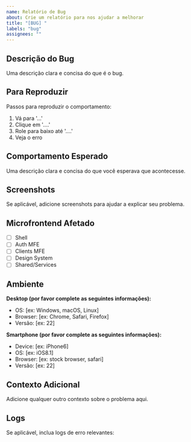 ```yaml
---
name: Relatório de Bug
about: Crie um relatório para nos ajudar a melhorar
title: "[BUG] "
labels: "bug"
assignees: ""
---
```


## Descrição do Bug

Uma descrição clara e concisa do que é o bug.

## Para Reproduzir

Passos para reproduzir o comportamento:

1. Vá para '...'
2. Clique em '....'
3. Role para baixo até '....'
4. Veja o erro

## Comportamento Esperado

Uma descrição clara e concisa do que você esperava que acontecesse.

## Screenshots

Se aplicável, adicione screenshots para ajudar a explicar seu problema.

## Microfrontend Afetado

- [ ] Shell
- [ ] Auth MFE
- [ ] Clients MFE
- [ ] Design System
- [ ] Shared/Services

## Ambiente

**Desktop (por favor complete as seguintes informações):**

- OS: [ex: Windows, macOS, Linux]
- Browser: [ex: Chrome, Safari, Firefox]
- Versão: [ex: 22]

**Smartphone (por favor complete as seguintes informações):**

- Device: [ex: iPhone6]
- OS: [ex: iOS8.1]
- Browser: [ex: stock browser, safari]
- Versão: [ex: 22]

## Contexto Adicional

Adicione qualquer outro contexto sobre o problema aqui.

## Logs

Se aplicável, inclua logs de erro relevantes:
